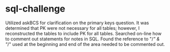 # sql-challenge
Utilized askBCS for clarification on the primary keys question.  It was determined that PK were not necessary for all tables; however, I reconstructed the tables to include PK for all tables.
Searched on-line how to comment out statements for notes in SQL.  Found the reference to "/*" & "*/" used at the beginning and end of the area needed to be commented out.
